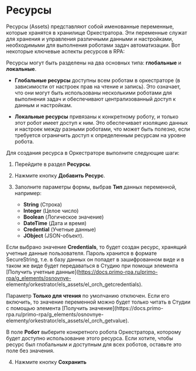 # Ресурсы 

Ресурсы (Assets) представляют собой именованные переменные, которые хранятся в хранилище Оркестратора. Эти переменные служат для хранения и управления различными данными и настройками, необходимыми для выполнения роботами задач автоматизации.  Вот некоторые ключевые аспекты ресурсов в RPA:

Ресурсы могут быть разделены на два основных типа: **глобальные** и **локальные**.

- **Глобальные ресурсы** доступны всем роботам в оркестраторе (в зависимости от настроек прав на чтение и запись). Это означает, что они могут быть использованы несколькими роботами для выполнения задач и обеспечивают централизованный доступ к данным и настройкам.

- **Локальные ресурсы** привязаны к конкретному роботу, и только этот робот имеет доступ к ним. Это обеспечивает изоляцию данных и настроек между разными роботами, что может быть полезно, если требуется ограничить доступ к определенным ресурсам на уровне робота.

Для создания ресурса в Оркестраторе выполните следующие шаги:

1. Перейдите в раздел **Ресурсы**.
2. Нажмите кнопку **Добавить Ресурс**.
3. Заполните параметры формы, выбрав **Тип** данных переменной, например:
   
   - **String** (Строка)
   - **Integer** (Целое число)
   - **Boolean** (Логическое значение)
   - **DateTime** (Дата и время)
   - **Credential** (Учетные данные)
   - **JObject** (JSON-объект). 

  Если выбрано значение **Сredentials**, то будет создан ресурс, хранящий учетные данные пользователя. Пароль хранится в формате SecureString, т.е. в базу данных он попадет в зашифрованном 
  виде и в таком же виде будет передаваться в Студию при помощи элемента [Получить учетные данные](https://docs.primo-rpa.ru/primo-rpa/g_elements/osnovnye- 
  elementy/orkestrator/els_assets/el_orch_getcredentials).

  Параметр **Только для чтения** по умолчанию отключен. Если его включить, то значение переменной можно будет только читать в Студии с помощью элемента [Получить значение](https://docs.primo- 
  rpa.ru/primo-rpa/g_elements/osnovnye-elementy/orkestrator/els_assets/el_orch_getvalue).

  В поле **Робот** выберите конкретного робота Оркестратора, которому будет доступно использование этого ресурса. Если хотите, чтобы ресурс был глобальным и доступным для всех роботов, оставьте это поле без значения.
  
4. Нажмите кнопку **Сохранить**
